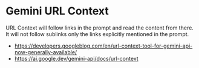 # Gemini URL Context

URL Context will follow links in the prompt and read the content from there. It will not follow sublinks only the links explicitly mentioned in the prompt.

* https://developers.googleblog.com/en/url-context-tool-for-gemini-api-now-generally-available/
* https://ai.google.dev/gemini-api/docs/url-context
